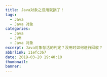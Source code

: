 ```yaml
---
title: Java对象之没用就捐了！
tags:
  - Java
  - Java 对象
categories:
  - Java
  - JVM
  - Java 对象
excerpt: Java对象存活的判定？没用时如何进行回收？
abbrlink: 11efc367
date: 2019-03-20 19:40:10
thumbnail:
banner:
---
```

